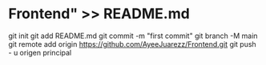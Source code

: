 # Frontend" >> README.md 
git init 
git add README.md 
git commit -m "first commit" 
git branch -M main 
git remote add origin https://github.com/AyeeJuarezz/Frontend.git
 git push - u origen principal
